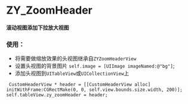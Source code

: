 # ZY_ZoomHeader
**滚动视图添加下拉放大视图**
### 使用：
- 将需要做缩放效果的头视图继承自`ZYZoomHeaderView`
 - 设置头视图的背景图片
`self.image = [UIImage imageNamed:@"bg"]`;
- 添加头视图到`UITableView`或`UICollectionView`上

```
 CustomHeaderView * header = [[CustomHeaderView alloc] initWithFrame:CGRectMake(0, 0, self.view.bounds.size.width, 200)];
self.tableView.zy_zoomHeader = header;
```
